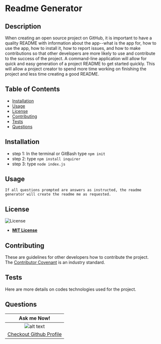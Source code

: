 # Readme Generator
## Description
When creating an open source project on GitHub, it is important to have a quality README with information about the app--what is the app for, how to use the app, how to install it, how to report issues, and how to make contributions so that other developers are more likely to use and contribute to the success of the project. A command-line application will allow for quick and easy generation of a project README to get started quickly. This will allow a project creator to spend more time working on finishing the project and less time creating a good README.

## Table of Contents
- [Installation](#installation) 
- [Usage](#usage) 
- [License](#license) 
- [Contributing](#contributing) 
- [Tests](#tests) 
- [Questions](#questions) 

## Installation
- step 1: In the terminal or GitBash type `npm init`
- step 2: type `npm install inquirer`
- step 3: type `node index.js`

## Usage
```
If all questions prompted are answers as instructed, the readme generator will create the readme me as requested.
```

## License
![License](https://img.shields.io/badge/License-MIT%20License-blue)
- **[MIT License](http://opensource.org/licenses/mit-license.php)** 

## Contributing
These are guidelines for other developers how to contribute the project. The [Contributor Covenant](https://www.contributor-covenant.org/) is an industry standard.

## Tests
Here are more details on codes technologies used for the project. 

## Questions
| Ask me Now! |
| :---: |
| ![alt text](https://avatars0.githubusercontent.com/u/65268642?s=400&u=bd568c7596e7f6c9585caeb89e88b084e56c21f9&v=4 "Github Profile Picture") |
| <a href="https://github.com/nuleeannajeon" target="_blank">Checkout Github Profile</a> |
